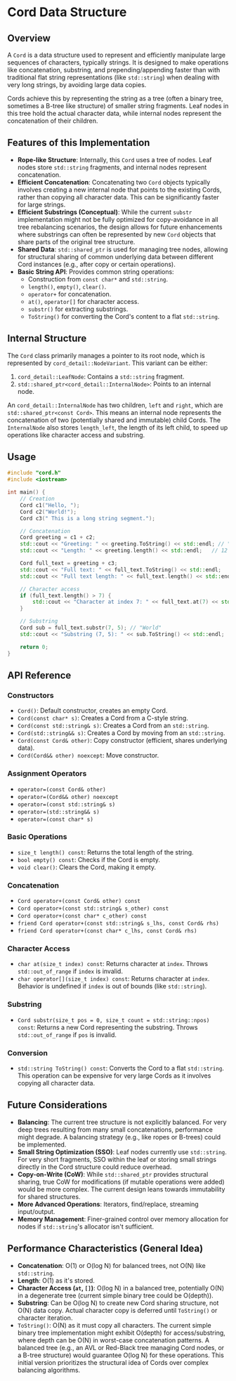 # Cord Data Structure

## Overview

A `Cord` is a data structure used to represent and efficiently manipulate large sequences of characters, typically strings. It is designed to make operations like concatenation, substring, and prepending/appending faster than with traditional flat string representations (like `std::string`) when dealing with very long strings, by avoiding large data copies.

Cords achieve this by representing the string as a tree (often a binary tree, sometimes a B-tree like structure) of smaller string fragments. Leaf nodes in this tree hold the actual character data, while internal nodes represent the concatenation of their children.

## Features of this Implementation

*   **Rope-like Structure**: Internally, this `Cord` uses a tree of nodes. Leaf nodes store `std::string` fragments, and internal nodes represent concatenation.
*   **Efficient Concatenation**: Concatenating two `Cord` objects typically involves creating a new internal node that points to the existing Cords, rather than copying all character data. This can be significantly faster for large strings.
*   **Efficient Substrings (Conceptual)**: While the current `substr` implementation might not be fully optimized for copy-avoidance in all tree rebalancing scenarios, the design allows for future enhancements where substrings can often be represented by new `Cord` objects that share parts of the original tree structure.
*   **Shared Data**: `std::shared_ptr` is used for managing tree nodes, allowing for structural sharing of common underlying data between different Cord instances (e.g., after copy or certain operations).
*   **Basic String API**: Provides common string operations:
    *   Construction from `const char*` and `std::string`.
    *   `length()`, `empty()`, `clear()`.
    *   `operator+` for concatenation.
    *   `at()`, `operator[]` for character access.
    *   `substr()` for extracting substrings.
    *   `ToString()` for converting the Cord's content to a flat `std::string`.

## Internal Structure

The `Cord` class primarily manages a pointer to its root node, which is represented by `cord_detail::NodeVariant`. This variant can be either:

1.  `cord_detail::LeafNode`: Contains a `std::string` fragment.
2.  `std::shared_ptr<cord_detail::InternalNode>`: Points to an internal node.

An `cord_detail::InternalNode` has two children, `left` and `right`, which are `std::shared_ptr<const Cord>`. This means an internal node represents the concatenation of two (potentially shared and immutable) child Cords. The `InternalNode` also stores `length_left`, the length of its left child, to speed up operations like character access and substring.

## Usage

```cpp
#include "cord.h"
#include <iostream>

int main() {
    // Creation
    Cord c1("Hello, ");
    Cord c2("World!");
    Cord c3(" This is a long string segment.");

    // Concatenation
    Cord greeting = c1 + c2;
    std::cout << "Greeting: " << greeting.ToString() << std::endl; // "Hello, World!"
    std::cout << "Length: " << greeting.length() << std::endl;   // 12

    Cord full_text = greeting + c3;
    std::cout << "Full text: " << full_text.ToString() << std::endl;
    std::cout << "Full text length: " << full_text.length() << std::endl;

    // Character access
    if (full_text.length() > 7) {
        std::cout << "Character at index 7: " << full_text.at(7) << std::endl; // 'W'
    }

    // Substring
    Cord sub = full_text.substr(7, 5); // "World"
    std::cout << "Substring (7, 5): " << sub.ToString() << std::endl;

    return 0;
}
```

## API Reference

### Constructors
*   `Cord()`: Default constructor, creates an empty Cord.
*   `Cord(const char* s)`: Creates a Cord from a C-style string.
*   `Cord(const std::string& s)`: Creates a Cord from an `std::string`.
*   `Cord(std::string&& s)`: Creates a Cord by moving from an `std::string`.
*   `Cord(const Cord& other)`: Copy constructor (efficient, shares underlying data).
*   `Cord(Cord&& other) noexcept`: Move constructor.

### Assignment Operators
*   `operator=(const Cord& other)`
*   `operator=(Cord&& other) noexcept`
*   `operator=(const std::string& s)`
*   `operator=(std::string&& s)`
*   `operator=(const char* s)`

### Basic Operations
*   `size_t length() const`: Returns the total length of the string.
*   `bool empty() const`: Checks if the Cord is empty.
*   `void clear()`: Clears the Cord, making it empty.

### Concatenation
*   `Cord operator+(const Cord& other) const`
*   `Cord operator+(const std::string& s_other) const`
*   `Cord operator+(const char* c_other) const`
*   `friend Cord operator+(const std::string& s_lhs, const Cord& rhs)`
*   `friend Cord operator+(const char* c_lhs, const Cord& rhs)`

### Character Access
*   `char at(size_t index) const`: Returns character at `index`. Throws `std::out_of_range` if `index` is invalid.
*   `char operator[](size_t index) const`: Returns character at `index`. Behavior is undefined if `index` is out of bounds (like `std::string`).

### Substring
*   `Cord substr(size_t pos = 0, size_t count = std::string::npos) const`: Returns a new Cord representing the substring. Throws `std::out_of_range` if `pos` is invalid.

### Conversion
*   `std::string ToString() const`: Converts the Cord to a flat `std::string`. This operation can be expensive for very large Cords as it involves copying all character data.

## Future Considerations
*   **Balancing**: The current tree structure is not explicitly balanced. For very deep trees resulting from many small concatenations, performance might degrade. A balancing strategy (e.g., like ropes or B-trees) could be implemented.
*   **Small String Optimization (SSO)**: Leaf nodes currently use `std::string`. For very short fragments, SSO within the leaf or storing small strings directly in the Cord structure could reduce overhead.
*   **Copy-on-Write (CoW)**: While `std::shared_ptr` provides structural sharing, true CoW for modifications (if mutable operations were added) would be more complex. The current design leans towards immutability for shared structures.
*   **More Advanced Operations**: Iterators, find/replace, streaming input/output.
*   **Memory Management**: Finer-grained control over memory allocation for nodes if `std::string`'s allocator isn't sufficient.

## Performance Characteristics (General Idea)
*   **Concatenation**: O(1) or O(log N) for balanced trees, not O(N) like `std::string`.
*   **Length**: O(1) as it's stored.
*   **Character Access (`at`, `[]`)**: O(log N) in a balanced tree, potentially O(N) in a degenerate tree (current simple binary tree could be O(depth)).
*   **Substring**: Can be O(log N) to create new Cord sharing structure, not O(N) data copy. Actual character copy is deferred until `ToString()` or character iteration.
*   `ToString()`: O(N) as it must copy all characters.
The current simple binary tree implementation might exhibit O(depth) for access/substring, where depth can be O(N) in worst-case concatenation patterns.
A balanced tree (e.g., an AVL or Red-Black tree managing Cord nodes, or a B-tree structure) would guarantee O(log N) for these operations.
This initial version prioritizes the structural idea of Cords over complex balancing algorithms.
